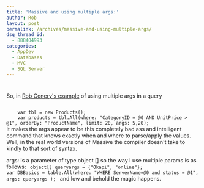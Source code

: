 ```yaml
---
title: 'Massive and using multiple args:'
author: Rob
layout: post
permalink: /archives/massive-and-using-multiple-args/
dsq_thread_id:
  - 888404993
categories:
  - AppDev
  - Databases
  - MVC
  - SQL Server
---
```

# 

So, in [Rob Conery's example][1] of using multiple args in a query

 [1]: https://rob.conery.io/2011/02/15/and-i-shall-call-it-massive/

<code>
    var tbl = new Products();
	var products = tbl.All(where: "CategoryID = @0 AND UnitPrice > @1", orderBy: "ProductName", limit: 20, args: 5,20);
</code>
It makes the args appear to be this completely bad ass and intelligent command that knows exactly when and where to parse/apply the values. Well, in the real world versions of Massive the compiler doesn't take to kindly to that sort of syntax.

args: is a parameter of type object [] so the way I use multiple params is as follows:
<code>
	object[] queryargs = {"Okapi", "online"};
	var DBBasics = table.All(where: "WHERE ServerName=@0 and status = @1", args: queryargs );
</code>
and low and behold the magic happens.